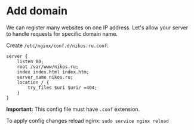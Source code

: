 # Add domain

We can register many websites on one IP address. Let's allow your server to handle requests for specific domain name.

Create `/etc/nginx/conf.d/nikos.ru.conf`:

```
server {
    listen 80;
    root /var/www/nikos.ru;
    index index.html index.htm;
    server_name nikos.ru;
    location / {
        try_files $uri $uri/ =404;
    }
}
```
**Important:** This config file must have `.conf` extension.

To apply config changes reload nginx: `sudo service nginx reload`
